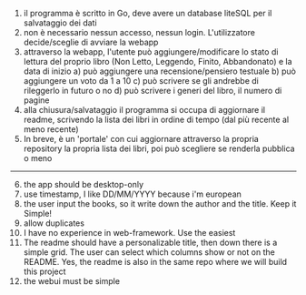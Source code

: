 1) il programma è scritto in Go, deve avere un database liteSQL per il salvataggio dei dati
2) non è necessario nessun accesso, nessun login. L'utilizzatore decide/sceglie di avviare la webapp
3) attraverso la webapp, l'utente può aggiungere/modificare lo stato di lettura del proprio libro (Non Letto, Leggendo, Finito, Abbandonato) e la data di inizio
    a) può aggiungere una recensione/pensiero testuale
    b) può aggiungere un voto da 1 a 10
    c) può scrivere se gli andrebbe di rileggerlo in futuro o no
    d) può scrivere i generi del libro, il numero di pagine
4) alla chiusura/salvataggio il programma si occupa di aggiornare il readme, scrivendo la lista dei libri in ordine di tempo (dal più recente al meno recente)
5) In breve, è un 'portale' con cui aggiornare attraverso la propria repository la propria lista dei libri, poi può scegliere se renderla pubblica o meno

----
6) the app should be desktop-only
7) use timestamp, I like DD/MM/YYYY because i'm european
8) the user input the books, so it write down the author and the title. Keep it Simple!
9) allow duplicates
10) I have no experience in web-framework. Use the easiest
11) The readme should have a personalizable title, then down there is a simple grid.  The user can select which columns show or not on the README. Yes, the readme is also in the same repo where we will build this project
12) the webui must be simple
